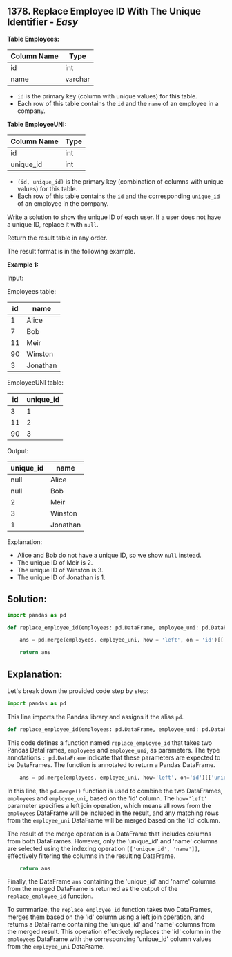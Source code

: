 ## 1378. Replace Employee ID With The Unique Identifier - *Easy*

**Table Employees:**

| Column Name | Type    |
|-------------|---------|
| id          | int     |
| name        | varchar |

* `id` is the primary key (column with unique values) for this table.
* Each row of this table contains the `id` and the `name` of an employee in a company.

**Table EmployeeUNI:**

| Column Name | Type    |
|-------------|---------|
| id          | int     |
| unique_id   | int     |

* `(id, unique_id)` is the primary key (combination of columns with unique values) for this table.
* Each row of this table contains the `id` and the corresponding `unique_id` of an employee in the company.

Write a solution to show the unique ID of each user. If a user does not have a unique ID, replace it with `null`.

Return the result table in any order.

The result format is in the following example.

**Example 1:**

Input: 

Employees table:

| id | name     |
|----|----------|
| 1  | Alice    |
| 7  | Bob      |
| 11 | Meir     |
| 90 | Winston  |
| 3  | Jonathan |

EmployeeUNI table:

| id | unique_id |
|----|-----------|
| 3  | 1         |
| 11 | 2         |
| 90 | 3         |

Output: 

| unique_id | name     |
|-----------|----------|
| null      | Alice    |
| null      | Bob      |
| 2         | Meir     |
| 3         | Winston  |
| 1         | Jonathan |

Explanation: 
- Alice and Bob do not have a unique ID, so we show `null` instead.
- The unique ID of Meir is 2.
- The unique ID of Winston is 3.
- The unique ID of Jonathan is 1.

## **Solution:**

```python
import pandas as pd

def replace_employee_id(employees: pd.DataFrame, employee_uni: pd.DataFrame) -> pd.DataFrame:

    ans = pd.merge(employees, employee_uni, how = 'left', on = 'id')[['unique_id','name']]

    return ans
```

## Explanation:

Let's break down the provided code step by step:

```python
import pandas as pd
```
This line imports the Pandas library and assigns it the alias `pd`.

```python
def replace_employee_id(employees: pd.DataFrame, employee_uni: pd.DataFrame) -> pd.DataFrame:
```
This code defines a function named `replace_employee_id` that takes two Pandas DataFrames, `employees` and `employee_uni`, as parameters. The type annotations `: pd.DataFrame` indicate that these parameters are expected to be DataFrames. The function is annotated to return a Pandas DataFrame.

```python
    ans = pd.merge(employees, employee_uni, how='left', on='id')[['unique_id', 'name']]
```
In this line, the `pd.merge()` function is used to combine the two DataFrames, `employees` and `employee_uni`, based on the 'id' column. The `how='left'` parameter specifies a left join operation, which means all rows from the `employees` DataFrame will be included in the result, and any matching rows from the `employee_uni` DataFrame will be merged based on the 'id' column.

The result of the merge operation is a DataFrame that includes columns from both DataFrames. However, only the 'unique_id' and 'name' columns are selected using the indexing operation `[['unique_id', 'name']]`, effectively filtering the columns in the resulting DataFrame.

```python
    return ans
```
Finally, the DataFrame `ans` containing the 'unique_id' and 'name' columns from the merged DataFrame is returned as the output of the `replace_employee_id` function.

To summarize, the `replace_employee_id` function takes two DataFrames, merges them based on the 'id' column using a left join operation, and returns a DataFrame containing the 'unique_id' and 'name' columns from the merged result. This operation effectively replaces the 'id' column in the `employees` DataFrame with the corresponding 'unique_id' column values from the `employee_uni` DataFrame.
